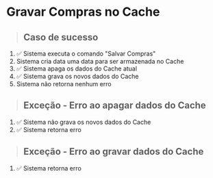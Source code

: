 # Gravar Compras no Cache

> ## Caso de sucesso
1. ✅ Sistema executa o comando "Salvar Compras"
2. Sistema cria data uma data para ser armazenada no Cache
3. ✅ Sistema apaga os dados do Cache atual
4. ✅ Sistema grava os novos dados do Cache
5. Sistema não retorna nenhum erro

> ## Exceção - Erro ao apagar dados do Cache
1. ✅ Sistema não grava os novos dados do Cache
2. ✅ Sistema retorna erro

> ## Exceção - Erro ao gravar dados do Cache
1. ✅ Sistema retorna erro

